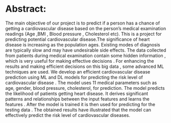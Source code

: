 # Abstract:

The main objective of our project is to predict if a person has a chance of getting a cardiovascular disease based on the person’s medical examination readings (Age ,BMI , Blood pressure , Cholesterol etc). This is a project for predicting potential cardiovascular disease.The significance of heart disease is increasing as the population ages. Existing modes of diagnosis are typically slow and may have undesirable side effects. The data collected from patients during medical examination contain some hidden information , which is very useful for making effective decisions . For enhancing the results and making efficient decisions on this big data  , some advanced ML techniques are used. We develop an efficient cardiovascular disease prediction using ML and DL models for predicting the risk level of cardiovascular disease . The model uses 11 medical parameters such as age, gender, blood pressure, cholesterol, for prediction. The model predicts the likelihood of patients getting heart disease. It derives significant patterns and relationships between  the input features and learns the features . After the model is trained it is then used for predicting for the testing data . The obtained results have illustrated that the model can effectively predict the risk level of cardiovascular  diseases.
